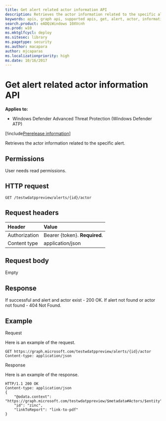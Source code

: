 ```yaml
---
title: Get alert related actor information API
description: Retrieves the actor information related to the specific alert.
keywords: apis, graph api, supported apis, get, alert, actor, information, related
search.product: eADQiWindows 10XVcnh
ms.prod: w10
ms.mktglfcycl: deploy
ms.sitesec: library
ms.pagetype: security
ms.author: macapara
author: mjcaparas
ms.localizationpriority: high
ms.date: 10/16/2017
---
```


# Get alert related actor information API

**Applies to:**

- Windows Defender Advanced Threat Protection (Windows Defender ATP)

[!include[Prerelease information](prerelease.md)]

Retrieves the actor information related to the specific alert.

## Permissions
User needs read permissions.

## HTTP request
```
GET /testwdatppreview/alerts/{id}/actor
```

## Request headers

Header | Value 
:---|:---
Authorization | Bearer {token}. **Required**.
Content type | application/json


## Request body
Empty

## Response
If successful and alert and actor exist - 200 OK.
If alert not found or actor not found - 404 Not Found.


## Example

Request

Here is an example of the request.

```
GET https://graph.microsoft.com/testwdatppreview/alerts/{id}/actor
Content-type: application/json

```

Response

Here is an example of the response.


```
HTTP/1.1 200 OK
Content-type: application/json
{
    "@odata.context": "https://graph.microsoft.com/testwdatppreview/$metadata#Actors/$entity",
    "id": "zinc",
    "linkToReport": "link-to-pdf"
}

```
